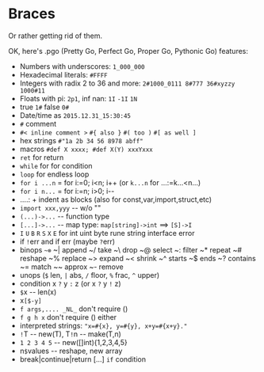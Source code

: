 # Braces

Or rather getting rid of them.

OK, here's .pgo (Pretty Go, Perfect Go, Proper Go, Pythonic Go) features:

* Numbers with underscores: `1_000_000`
* Hexadecimal literals: `#FFFF`
* Integers with radix 2 to 36 and more: `2#1000_0111 8#777 36#xyzzy 1000#11`
* Floats with pi: `2p1`, inf nan: `1I` `-1I` `1N`
* true `1#` false `0#`
* Date/time as `2015.12.31_15:30:45`
* `#` comment
* `#< inline comment >` `#{ also }` `#( too )` `#[ as well ]`
* hex strings `#"1a 2b 34 56 8978 abff"`
* macros `#def X xxxx; #def X(Y) xxxYxxx`
* `ret` for return
* `while` for for condition
* `loop` for endless loop
* `for i ...n` = for i:=0; i<n; i++ (or `k...n` for ...:=k...<n...)
* `for i n...` = for i:=n; i>0; i--
* ....: + indent as blocks (also for const,var,import,struct,etc)
* `import xxx,yyy` -- w/o ""
* `(...)->...` -- function type
* `[...]->...` -- map type: `map[string]->int` ==> `[S]->I`
* `I` `U` `B` `R` `S` `X` `E` for int uint byte rune string interface error
* if `!`err and if err (maybe `?`err)
* binops `~⊗` ~| append ~/ take ~\ drop ~@ select ~: filter ~* repeat ~# reshape
  ~% replace ~> expand ~< shrink ~^ starts ~$ ends ~? contains ~= match ~~ approx ~- remove
* unops (`$` len, `|` abs, `/` floor, `%` frac, `^` upper)
* condition x `?` y `:` z (or x `?` y `!` z)
* `$`x -- len(x)
* x`[$-y]`
* `f args,.... _NL_` don't require ()
* `f g h x` don't require () either
* interpreted strings: `"x=#{x}, y=#{y}, x+y=#{x+y}."`
* `!`T -- new(T), T`!`n -- make(T,n)
* `1 2 3 4 5` -- new([]int){1,2,3,4,5}
* n`$`values -- reshape, new array
* break|continue|return [...] `if` condition
